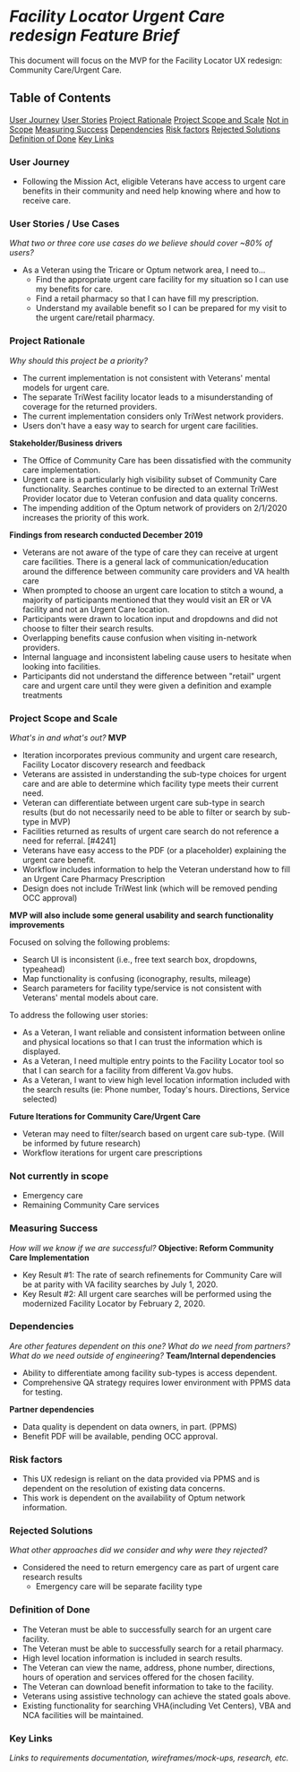 
# _Facility Locator Urgent Care redesign Feature Brief_

This document will focus on the MVP for the Facility Locator UX redesign: Community Care/Urgent Care. 
## Table of Contents
[User Journey](https://github.com/department-of-veterans-affairs/va.gov-team/blob/master/products/facilities/facility-locator/product/urgent_care_feature_brief.md#user-journey)
[User Stories](https://github.com/department-of-veterans-affairs/va.gov-team/blob/master/products/facilities/facility-locator/product/urgent_care_feature_brief.md#user-stories--use-cases)
[Project Rationale](https://github.com/department-of-veterans-affairs/va.gov-team/blob/master/products/facilities/facility-locator/product/urgent_care_feature_brief.md#project-rationale)
[Project Scope and Scale](https://github.com/department-of-veterans-affairs/va.gov-team/blob/master/products/facilities/facility-locator/product/urgent_care_feature_brief.md#project-scope-and-scale)
[Not in Scope](https://github.com/department-of-veterans-affairs/va.gov-team/blob/master/products/facilities/facility-locator/product/urgent_care_feature_brief.md#not-currently-in-scope)
[Measuring Success](https://github.com/department-of-veterans-affairs/va.gov-team/blob/master/products/facilities/facility-locator/product/urgent_care_feature_brief.md#measuring-success)
[Dependencies](https://github.com/department-of-veterans-affairs/va.gov-team/blob/master/products/facilities/facility-locator/product/urgent_care_feature_brief.md#dependencies)
[Risk factors](https://github.com/department-of-veterans-affairs/va.gov-team/blob/master/products/facilities/facility-locator/product/urgent_care_feature_brief.md#risk-factors)
[Rejected Solutions](https://github.com/department-of-veterans-affairs/va.gov-team/blob/master/products/facilities/facility-locator/product/urgent_care_feature_brief.md#rejected-solutions)
[Definition of Done](https://github.com/department-of-veterans-affairs/va.gov-team/blob/master/products/facilities/facility-locator/product/urgent_care_feature_brief.md#definition-of-done)
[Key Links](https://github.com/department-of-veterans-affairs/va.gov-team/blob/master/products/facilities/facility-locator/product/urgent_care_feature_brief.md#key-links)

### User Journey
- Following the Mission Act, eligible Veterans have access to urgent care benefits in their community and need help knowing where and how to receive care. 

### User Stories / Use Cases
*What two or three core use cases do we believe should cover ~80% of users?*
- As a Veteran using the Tricare or Optum network area, I need to...
  - Find the appropriate urgent care facility for my situation so I can use my benefits for care.
  - Find a retail pharmacy so that I can have fill my prescription. 
  - Understand my available benefit so I can be prepared for my visit to the urgent care/retail pharmacy.

### Project Rationale
_Why should this project be a priority?_ 
- The current implementation is not consistent with Veterans' mental models for urgent care. 
- The separate TriWest facility locator leads to a misunderstanding of coverage for the returned providers.
- The current implementation considers only TriWest network providers.  
- Users don't have a easy way to search for urgent care facilities.

**Stakeholder/Business drivers**
- The Office of Community Care has been dissatisfied with the community care implementation. 
- Urgent care is a particularly high visibility subset of Community Care functionality. Searches continue to be directed to an external TriWest Provider locator due to Veteran confusion and data quality concerns. 
- The impending addition of the Optum network of providers on 2/1/2020 increases the priority of this work. 

**Findings from research conducted December 2019**
- Veterans are not aware of the type of care they can receive at urgent care facilities. There is a general lack of communication/education around the difference between community care providers and VA health care
- When prompted to choose an urgent care location to stitch a wound, a majority of participants mentioned that they would visit an ER or VA facility and not an Urgent Care location.
- Participants were drawn to location input and dropdowns and did not choose to filter their search results.
- Overlapping benefits cause confusion when visiting in-network providers.
- Internal language and inconsistent labeling cause users to hesitate when looking into facilities.
- Participants did not understand the difference between "retail" urgent care and urgent care until they were given a definition and example treatments

### Project Scope and Scale
_What's in and what's out?_
**MVP**
- Iteration incorporates previous community and urgent care research, Facility Locator discovery research and feedback
- Veterans are assisted in understanding the sub-type choices for urgent care and are able to determine which facility type meets their current need.
- Veteran can differentiate between urgent care sub-type in search results (but do not necessarily need to be able to filter or search by sub-type in MVP)
- Facilities returned as results of urgent care search do not reference a need for referral. [#4241]
- Veterans have easy access to the PDF (or a placeholder) explaining the urgent care benefit.
- Workflow includes information to help the Veteran understand how to fill an Urgent Care Pharmacy Prescription
- Design does not include TriWest link (which will be removed pending OCC approval)

**MVP will also include some general usability and search functionality improvements**

Focused on solving the following problems:
- Search UI is inconsistent (i.e., free text search box, dropdowns, typeahead)
- Map functionality is confusing (iconography, results, mileage)
- Search parameters for facility type/service is not consistent with Veterans' mental models about care.

To address the following user stories: 
- As a Veteran, I want reliable and consistent information between online and physical locations so that I can trust the information which is displayed. 
- As a Veteran, I need multiple entry points to the Facility Locator tool so that I can search for a facility from different Va.gov hubs.
- As a Veteran, I want to view high level location information included with the search results (ie: Phone number, Today's hours. Directions, Service selected)

**Future Iterations for Community Care/Urgent Care**
- Veteran may need to filter/search based on urgent care sub-type. (Will be informed by future research)
- Workflow iterations for urgent care prescriptions

### Not currently in scope
- Emergency care
- Remaining Community Care services

### Measuring Success
_How will we know if we are successful?_
**Objective: Reform Community Care Implementation**
  - Key Result #1: The rate of search refinements for Community Care will be at parity with VA facility searches by July 1, 2020. 
  - Key Result #2: All urgent care searches will be performed using the modernized Facility Locator by February 2, 2020.  

### Dependencies
_Are other features dependent on this one? What do we need from partners? What do we need outside of engineering?_
**Team/Internal dependencies**
  -  Ability to differentiate among facility sub-types is access dependent.
  - Comprehensive QA strategy requires lower environment with PPMS data for testing. 
  
**Partner dependencies**
  - Data quality is dependent on data owners, in part. (PPMS)
  - Benefit PDF will be available, pending OCC approval. 
  
  ### Risk factors
  - This UX redesign is reliant on the data provided via PPMS and is dependent on the resolution of existing data concerns.
  - This work is dependent on the availability of Optum network information.

### Rejected Solutions
*What other approaches did we consider and why were they rejected?*
- Considered the need to return emergency care as part of urgent care research results
  - Emergency care will be separate facility type 

### Definition of Done
- The Veteran must be able to successfully search for an urgent care facility.
- The Veteran must be able to successfully search for a retail pharmacy.
- High level location information is included in search results.
- The Veteran can view the name, address, phone number, directions, hours of operation and services offered for the chosen facility. 
- The Veteran can download benefit information to take to the facility.
- Veterans using assistive technology can achieve the stated goals above.  
- Existing functionality for searching VHA(including Vet Centers), VBA and NCA facilities will be maintained. 

### Key Links
_Links to requirements documentation, wireframes/mock-ups, research, etc._








